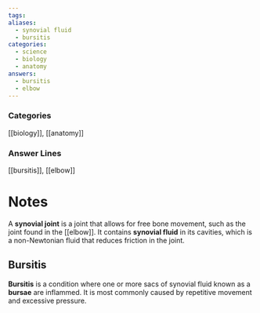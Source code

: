 ```yaml
---
tags:
aliases:
  - synovial fluid
  - bursitis
categories:
  - science
  - biology
  - anatomy
answers:
  - bursitis
  - elbow
---
```

### Categories
[[biology]], [[anatomy]]
### Answer Lines
[[bursitis]], [[elbow]]
# Notes
A **synovial joint** is a joint that allows for free bone movement, such as the joint found in the [[elbow]]. It contains **synovial fluid** in its cavities, which is a non-Newtonian fluid that reduces friction in the joint.
## Bursitis
**Bursitis** is a condition where one or more sacs of synovial fluid known as a **bursae** are inflammed. It is most commonly caused by repetitive movement and excessive pressure.